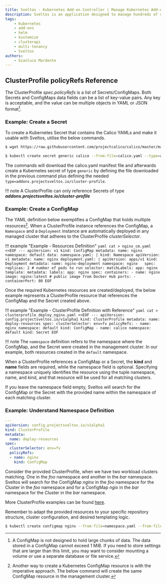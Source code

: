 ```yaml
---
title: Sveltos - Kubernetes Add-on Controller | Manage Kubernetes Add-ons with Ease
description: Sveltos is an application designed to manage hundreds of clusters by providing declarative APIs to deploy Kubernetes add-ons across multiple clusters.
tags:
    - Kubernetes
    - add-ons
    - helm
    - kustomize
    - clusterapi
    - multi-tenancy
    - Sveltos
authors:
    - Gianluca Mardente
---
```


## ClusterProfile policyRefs Reference

The ClusterProfile *spec.policyRefs* is a list of Secrets/ConfigMaps. Both Secrets and ConfigMaps data fields can be a list of key-value pairs. Any key is acceptable, and the value can be multiple objects in YAML or JSON format[^1].

### Example: Create a Secret

To create a Kubernetes Secret that contains the Calico YAMLs and make it usable with Sveltos, utilise the below commands.

```bash
$ wget https://raw.githubusercontent.com/projectcalico/calico/master/manifests/calico.yaml

$ kubectl create secret generic calico --from-file=calico.yaml --type=addons.projectsveltos.io/cluster-profile
```

The commands will download the calico.yaml manifest file and afterwards create a Kubernetes secret of type `generic` by defining the file downloaded in the previous command plus defining the needed `type=addons.projectsveltos.io/cluster-profile`.

!!! note
    A ClusterProfile can only reference Secrets of type ***addons.projectsveltos.io/cluster-profile***

### Example: Create a ConfigMap

The YAML definition below exemplifies a ConfigMap that holds multiple resources[^2]. When a ClusterProfile instance references the ConfigMap, a `Namespace` and a `Deployment` instance are automatically deployed in any managed cluster that adheres to the ClusterProfile *clusterSelector*.

!!! example "Example - Resources Definition"
    ```yaml
    cat > nginx_cm.yaml <<EOF
    ---
    apiVersion: v1
    kind: ConfigMap
    metadata:
      name: nginx
      namespace: default
    data:
      namespace.yaml: |
        kind: Namespace
        apiVersion: v1
        metadata:
          name: nginx
      deployment.yaml: |
        apiVersion: apps/v1
        kind: Deployment
        metadata:
          name: nginx-deployment
          namespace: nginx  
        spec:
          replicas: 2 # number of pods to run
          selector:
            matchLabels:
              app: nginx
          template:
            metadata:
              labels:
                app: nginx
            spec:
              containers:
              - name: nginx
                image: nginx:latest # public image from Docker Hub
                ports:
                - containerPort: 80
    EOF
    ```

Once the required Kubernetes resources are created/deployed, the below example represents a ClusterProfile resource that references the ConfigMap and the Secret created above.

!!! example "Example - ClusterProfile Definition with Reference"
    ```yaml
    cat > clusterprofile_deploy_nginx.yaml <<EOF
    ---
    apiVersion: config.projectsveltos.io/v1alpha1
    kind: ClusterProfile
    metadata:
      name: deploy-resources
    spec:
      clusterSelector: env=fv
      policyRefs:
      - name: nginx
        namespace: default
        kind: ConfigMap
      - name: calico
        namespace: default
        kind: Secret
    EOF
    ```

!!! note
    The `namespace` definition refers to the namespace where the ConfigMap, and the Secret were created in the management cluster. In our example, both resources created in the `default` namespace.

When a ClusterProfile references a ConfigMap or a Secret, the **kind** and **name** fields are required, while the namespace field is optional. Specifying a namespace uniquely identifies the resource using the tuple namespace, name, and kind, and that resource will be used for all matching clusters.

If you leave the namespace field empty, Sveltos will search for the ConfigMap or the Secret with the provided name within the namespace of each matching cluster.

### Example: Understand Namespace Definition
  
```yaml
---
apiVersion: config.projectsveltos.io/v1alpha1
kind: ClusterProfile
metadata:
  name: deploy-resources
spec:
  clusterSelector: env=fv
  policyRefs:
  - name: nginx
    kind: ConfigMap
```

Consider the provided ClusterProfile, when we have two workload clusters matching. One in the _foo_ namespace and another in the _bar_ namespace. Sveltos will search for the ConfigMap _nginx_ in the _foo_ namespace for the Cluster in the _foo_ namespace and for a ConfigMap _ngix_ in the _bar_ namespace for the Cluster in the _bar_ namespace.

More ClusterProfile examples can be found [here](https://github.com/projectsveltos/sveltos-manager/tree/main/examples "Manage Kubernetes add-ons: examples").

Remember to adapt the provided resources to your specific repository structure, cluster configuration, and desired templating logic.

[^1]:A ConfigMap is not designed to hold large chunks of data. The data stored in a ConfigMap cannot exceed 1 MiB. If you need to store settings that are larger than this limit, you may want to consider mounting a volume or use a separate database or file service.
[^2]: Another way to create a Kubernetes ConfigMap resource is with the imperative approach. The below command will create the same ConfigMap resource in the management cluster.
```bash
$ kubectl create configmap nginx --from-file=namespace.yaml --from-file=deployment.yaml
```
